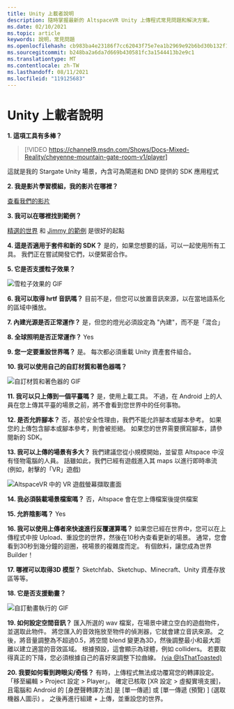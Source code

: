 ```yaml
---
title: Unity 上載者說明
description: 隨時掌握最新的 AltspaceVR Unity 上傳程式常見問題和解決方案。
ms.date: 02/10/2021
ms.topic: article
keywords: 說明，常見問題
ms.openlocfilehash: cb983ba4e23186f7cc62043f75e7ea1b2969e92b6bd30b132f1733b5e25e92dd
ms.sourcegitcommit: b248ba2a6da7d669b430581fc3a1544413b2e9c1
ms.translationtype: MT
ms.contentlocale: zh-TW
ms.lasthandoff: 08/11/2021
ms.locfileid: "119125683"
---
```

# <a name="unity-uploader-help"></a>Unity 上載者說明

**1. 這項工具有多棒？**

> [!VIDEO https://channel9.msdn.com/Shows/Docs-Mixed-Reality/cheyenne-mountain-gate-room-v1/player]

這就是我的 Stargate Unity 場景，內含可為閘道和 DND 提供的 SDK 應用程式

**2. 我是影片學習模組，我的影片在哪裡？**

[查看我們的影片](https://youtu.be/km9CnVYPzoM)

**3. 我可以在哪裡找到範例？**

[精選的世界](https://account.altvr.com/worlds/featured) 和 [Jimmy 的範例](https://account.altvr.com/worlds/1046572460192825569) 是很好的起點

**4. 這是否適用于套件和新的 SDK？**
是的，如果您想要的話，可以一起使用所有工具。 我們正在嘗試開發它們，以便緊密合作。

**5. 它是否支援粒子效果？**

![雪粒子效果的 GIF](images/uploader-faq-img-01.gif)

**6. 我可以取得 hrtf 音訊嗎？**
目前不是，但您可以放置音訊來源，以在當地語系化的區域中播放。 

**7. 內建光源是否正常運作？**
是，但您的燈光必須設定為 "內建"，而不是「混合」

**8. 全球照明是否正常運作？**
Yes

**9. 您一定要重設世界嗎？**
是。 每次都必須重載 Unity 資產套件組合。 

**10. 我可以使用自己的自訂材質和著色器嗎？**

![自訂材質和著色器的 GIF](images/uploader-faq-img-02.gif)

**11. 我可以只上傳到一個平臺嗎？**
是，使用上載工具。 不過，在 Android 上的人員在您上傳其平臺的場景之前，將不會看到您世界中的任何事物。 

**12. 是否允許腳本？**
否，基於安全性理由，我們不能允許腳本或腳本參考。 如果您的上傳包含腳本或腳本參考，則會被拒絕。 如果您的世界需要撰寫腳本，請參閱新的 SDK。 

**13. 我可以上傳的場景有多大？**
我們建議您從小規模開始，並留意 Altspace 中沒有怪物電腦的人員。 話雖如此，我們已經有遊戲進入其 maps 以進行即時串流 (例如，射擊的「VR」遊戲) 

![AltspaceVR 中的 VR 遊戲螢幕擷取畫面](images/uploader-faq-img-03.png)

**14. 我必須裝載場景檔案嗎？**
否，Altspace 會在您上傳檔案後提供檔案

**15. 允許陰影嗎？**
Yes

**16. 我可以使用上傳者來快速進行反覆運算嗎？**
如果您已經在世界中，您可以在上傳程式中按 Upload、重設您的世界，然後在10秒內查看更新的場景。 通常，您會看到30秒到幾分鐘的迴圈，視場景的複雜度而定。 有個飲料，讓您成為世界 Builder！

**17. 哪裡可以取得3D 模型？**
Sketchfab、Sketchup、Minecraft、Unity 資產存放區等等。

**18. 它是否支援動畫？**

![自訂動畫執行的 GIF](images/uploader-faq-img-04.gif)

**19. 如何設定空間音訊？** 匯入所選的 wav 檔案，在場景中建立空白的遊戲物件，並選取此物件。 將您匯入的音效拖放至物件的偵測器，它就會建立音訊來源。 之後，將音量調整為不超過0.5，將空間 blend 變更為3D，然後調整最小和最大距離以建立適當的音效區域。 根據預設，這會顯示為球體，例如 colliders。 若要取得真正的下降，您必須根據自己的喜好來調整下拉曲線。 [ (via @IsThatToasted) ](https://www.youtube.com/watch?v=ktb2vAAwknw&list=PLGmYIROty-5bpzKQNK3mRMi4pmh_LinV4&t=642s&index=29)

**20. 我要如何看到跨眼尖/奇怪？**
有時，上傳程式無法成功覆寫您的轉譯設定。 「移至編輯 > Project 設定 > Player」。 確定已核取 [XR 設定 > 虛擬實境支援]，且電腦和 Android 的 [身歷聲轉譯方法] 是 [單一傳遞] 或 [單一傳遞 (預覽) ] (選取機器人圖示) 。 之後再進行組建 + 上傳，並重設您的世界。 
